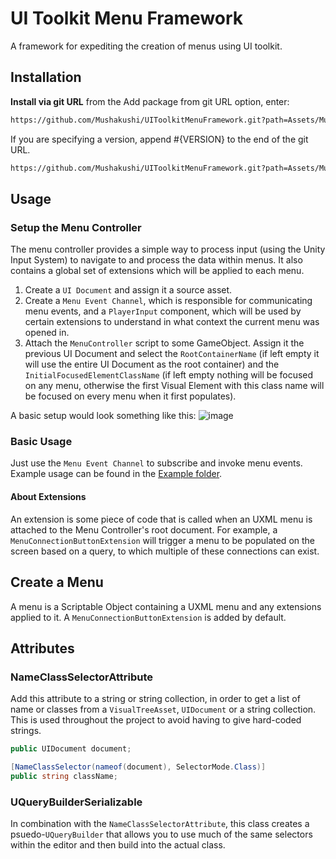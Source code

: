 # UI Toolkit Menu Framework 
A framework for expediting the creation of menus using UI toolkit. 

## Installation 
**Install via git URL**
from the Add package from git URL option, enter:

```bash
https://github.com/Mushakushi/UIToolkitMenuFramework.git?path=Assets/Mushakushi.MenuFramework
```

If you are specifying a version, append #{VERSION} to the end of the git URL. 

```bash
https://github.com/Mushakushi/UIToolkitMenuFramework.git?path=Assets/Mushakushi.MenuFramework#{VERSION#}
```

## Usage

### Setup the Menu Controller 
The menu controller provides a simple way to process input (using the Unity Input System) to navigate to 
and process the data within menus. It also contains a global set of extensions 
which will be applied to each menu.

1. Create a `UI Document` and assign it a source asset.
2. Create a `Menu Event Channel`, which is responsible for communicating menu events, and a `PlayerInput` component, which will be used by certain extensions to understand in what context the current menu was opened in. 
3. Attach  the `MenuController` script to some GameObject. Assign it the previous UI Document and select the `RootContainerName` (if left empty it will use the entire UI Document as the root container) and the `InitialFocusedElementClassName` (if left empty nothing will be focused on any menu, otherwise the first Visual Element with this class name will be focused on every menu when it first populates).

A basic setup would look something like this: 
![image](https://github.com/Mushakushi/UIToolkitMenuFramework/assets/60948236/556c93bb-57bf-412f-8929-a83aa9880842)

### Basic Usage
Just use the `Menu Event Channel` to subscribe and invoke menu events. Example usage can be found in the [Example folder](https://github.com/Mushakushi/UIToolkitMenuFramework/tree/main/Assets/Example).

#### About Extensions
An extension is some piece of code that is called when an UXML menu is attached
to the Menu Controller's root document. For example, a `MenuConnectionButtonExtension`
will trigger a menu to be populated on the screen based on a query, to which multiple 
of these connections can exist.  

## Create a Menu
A menu is a Scriptable Object containing a UXML menu and any extensions applied to it.
A `MenuConnectionButtonExtension` is added by default. 

## Attributes

### NameClassSelectorAttribute
Add this attribute to a string or string collection, in order to get a list of 
name or classes from a `VisualTreeAsset`, `UIDocument` or a string collection. 
This is used throughout the project to avoid having to give hard-coded strings. 

```csharp
public UIDocument document; 

[NameClassSelector(nameof(document), SelectorMode.Class)]
public string className; 
```

### UQueryBuilderSerializable
In combination with the `NameClassSelectorAttribute`, this class creates a psuedo-`UQueryBuilder`
that allows you to use much of the same selectors within the editor and then build into 
the actual class. 
